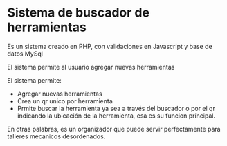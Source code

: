 
# Sistema de buscador de herramientas

Es un sistema creado en PHP, con validaciones en Javascript y base de datos MySql

El sistema permite al usuario agregar nuevas herramientas

El sistema permite:

- Agregar nuevas herramientas
- Crea un qr unico por herramienta
- Prmite buscar la herramienta ya sea a través del buscador o por el qr indicando la ubicación de la herramienta, esa es su funcion principal.

En otras palabras, es un organizador que puede servir perfectamente para talleres mecánicos desordenados.
